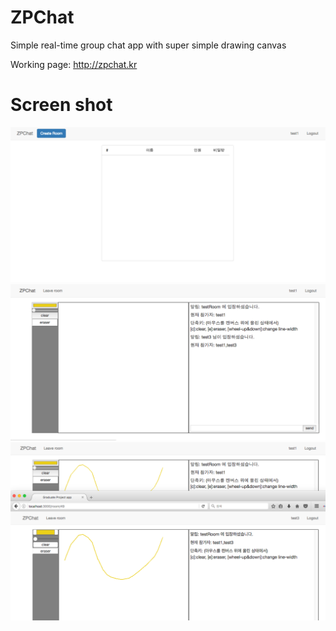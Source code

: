 # ZPChat
Simple real-time group chat app with super simple drawing canvas

Working page: http://zpchat.kr

Screen shot
=========
![main page image](https://github.com/casamia918/ZPChat/blob/master/screenshots/capture1.png)
![after joined room image](https://github.com/casamia918/ZPChat/blob/master/screenshots/capture2.png)
![drawing image](https://github.com/casamia918/ZPChat/blob/master/screenshots/capture3.png)
